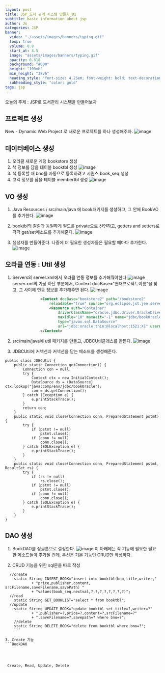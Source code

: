 ```yaml
---
layout: post
title: JSP_도서 관리 시스템 만들기_01
subtitle: basic information about jsp
author: Jo 
categories: JSP
banner:
  video: "./assets/images/banners/typing.gif"
  loop: true
  volume: 0.8
  start_at: 8.5
  image: "assets/images/banners/typing.gif"
  opacity: 0.618
  background: "#000"
  height: "100vh"
  min_height: "38vh"
  heading_style: "font-size: 4.25em; font-weight: bold; text-decoration: underline"
  subheading_style: "color: gold"
tags: jsp
---
```


오늘의 주제 : JSP로 도서관리 시스템을 만들어보자

## 프로젝트 생성
New - Dynamic Web Project 로 새로운 프로젝트를 하나 생성해주자.
![image](https://github.com/CheeseYoung/Cheeseyoung.github.io/assets/132384527/f3d34e8a-1b1b-4a8a-97bd-79eacd6891ef)

## 데이터베이스 생성
1. 오라클 새로운 계정 bookstore 생성
2. 책 정보를 담을 테이블 booktbl 생성
![image](https://github.com/CheeseYoung/Cheeseyoung.github.io/assets/132384527/1931f5c8-3ea0-4f50-be4b-bedc57060c8f)
3. 책 등록할 때 bno를 자동으로 등록하려고 시퀀스 book_seq 생성
4. 고객 정보를 담을 테이블 membertbl 생성
![image](https://github.com/CheeseYoung/Cheeseyoung.github.io/assets/132384527/e003df36-60a9-47c6-b998-3644ef214a1e)

## VO 생성
1. Java Resources / src/main/java 에 book패키지를 생성하고, 그 안에 BookVO를 추가한다.
![image](https://github.com/CheeseYoung/Cheeseyoung.github.io/assets/132384527/3a63e537-2fe1-4e40-a6ca-c5bb78496e32)

2. booktbl의 칼럼과 동일하게 필드를 private으로 선언하고, getters and setters로 각각 get/set메소드를 추가해준다.
![image](https://github.com/CheeseYoung/Cheeseyoung.github.io/assets/132384527/a1ae002b-85de-4c4e-af09-32d358482648)

3. 생성자를 만들어준다. 나중에 더 필요한 생성자들은 필요할 때마다 추가한다.
![image](https://github.com/CheeseYoung/Cheeseyoung.github.io/assets/132384527/4ab3d50e-963d-4c07-9762-6221bd4459bf)

## 오라클 연동 : Util 생성
1. Servers의 server.xml에서 오라클 연동 정보를 추가해줘야한다
![image](https://github.com/CheeseYoung/Cheeseyoung.github.io/assets/132384527/9ae6a70b-63a1-48d6-8014-1d958bd5c38b)
server.xml의 가장 하단 부분에서, Context docBase="현재프로젝트이름"을 찾고, 그 사이에 연동 정보를 추가해주면 된다.
![image](https://github.com/CheeseYoung/Cheeseyoung.github.io/assets/132384527/35e85478-dd8b-4fc7-9e9c-5c71e3db5228)
```server.xml
				<Context docBase="bookstore2" path="/bookstore2"
					reloadable="true" source="org.eclipse.jst.jee.server:bookstore2">
					<Resource auth="Container"
						driverClassName="oracle.jdbc.driver.OracleDriver" maxActive="20"
						maxIdle="10" maxWait="-1" name="jdbc/bookOracle" password="1234"
						type="javax.sql.DataSource"
						url="jdbc:oracle:thin:@localhost:1521:XE" username="bookstore" />
				</Context>
```
2. src/main/java에 util 패키지를 만들고, JDBCUtil클래스를 만든다.
![image](https://github.com/CheeseYoung/Cheeseyoung.github.io/assets/132384527/f2da4c60-94c1-41c8-b083-a1637f28f377)

3. JDBCUtil에 커넥션과 커넥션을 닫는 메소드를 생성해준다.
```JDBCUtil
public class JDBCUtil {
	public static Connection getConnection() {
		Connection con = null;
		try {
			Context ctx = new InitialContext();
			DataSource ds = (DataSource) ctx.lookup("java:comp/env/jdbc/bookOracle");
			con = ds.getConnection();
		} catch (Exception e) {
			e.printStackTrace();
		}
		return con;
	}
	public static void close(Connection conn, PreparedStatement pstmt) {
		try {
			if (pstmt != null)
				pstmt.close();
			if (conn != null)
				conn.close();
		} catch (SQLException e) {
			e.printStackTrace();
		}
	}
	public static void close(Connection conn, PreparedStatement pstmt, ResultSet rs) {
		try {
			if (rs != null)
				rs.close();
			if (pstmt != null)
				pstmt.close();
			if (conn != null)
				conn.close();
		} catch (SQLException e) {
			e.printStackTrace();
		}
	}
}
```
## DAO 생성
1. BookDAO를 싱글톤으로 설정한다.
![image](https://github.com/CheeseYoung/Cheeseyoung.github.io/assets/132384527/248ebdcb-42ac-473c-b65f-3003242eba4a)
이 아래에는 각 기능에 필요한 필요한 메소드들이 추가될 건데, 우선은 기본 기능인 CRUD만 작성하자.

2. CRUD 기능을 위한 sql문을 따로 작성
```BookDAO
  //create
	static String INSERT_BOOK="insert into booktbl(bno,title,writer,"
			+ "price,publisher,content, srcFilename,saveFilename,savePath) "
			+ "values(book_seq.nextval,?,?,?,?,?,?,?,?)";
  //read
	static String GET_BOOKLIST="select * from booktbl";
  //update
	static String UPDATE_BOOK="update booktbl set title=?,writer=?"
			+ ",publisher=?,price=?,content=?,srcFilename=?"
			+ ",saveFilename=?,savepath=? where bno=?";
	//delete
	static String DELETE_BOOK="delete from booktbl where bno=?";
	```

3. Create 기능
```BookDAO


 
 
 Create, Read, Update, Delete








